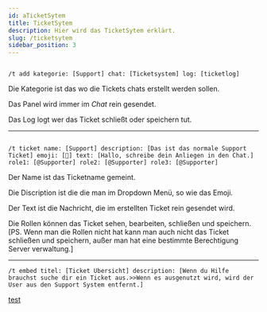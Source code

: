 ```yaml
---
id: aTicketSytem
title: TicketSytem
description: Hier wird das TicketSytem erklärt.
slug: /ticketsytem
sidebar_position: 3
---
```



```

/t add kategorie: [Support] chat: [Ticketsystem] log: [ticketlog]

```

Die Kategorie ist das wo die Tickets chats erstellt werden sollen.

Das Panel wird immer im *Chat* rein gesendet.

Das Log logt wer das Ticket schließt oder speichern tut.

________________________

```

/t ticket name: [Support] description: [Das ist das normale Support Ticket] emoji: [📃] text: [Hallo, schreibe dein Anliegen in den Chat.] role1: [@Supporter] role2: [@Supporter] role3: [@Supporter]

```

Der Name ist das Ticketname gemeint.

Die Discription ist die die man im Dropdown Menü, so wie das Emoji. 

Der Text ist die Nachricht, die im erstellten Ticket rein gesendet wird.

Die Rollen können das Ticket sehen, bearbeiten, schließen und speichern. 
[PS. Wenn man die Rollen nicht hat kann man auch nicht das Ticket schließen und speichern, außer man hat eine bestimmte Berechtigung Server verwaltung.]

________________________

```
/t embed titel: [Ticket Übersicht] description: [Wenn du Hilfe brauchst suche dir ein Ticket aus.>>Wenn es ausgenutzt wird, wird der User aus den Support System entfernt.]

```

[test]('../static/ima/Screenshot_20220315-095427_Discord-Beta.jpg') 
